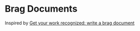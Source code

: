 # Brag Documents

Inspired by [Get your work recognized: write a brag document](https://jvns.ca/blog/brag-documents/)
